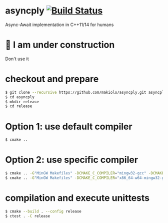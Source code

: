 # asyncply [![Build Status](https://img.shields.io/shippable/55f433501895ca447414d610/master.svg)](https://app.shippable.com/projects/55f433501895ca447414d610)
Async-Await implementation in C++11/14 for humans

# :construction: I am under construction
Don't use it

# checkout and prepare
```bash
$ git clone --recursive https://github.com/makiolo/asyncply.git asyncply
$ cd asyncply
$ mkdir release
$ cd release
```
# Option 1: use default compiler
```bash
$ cmake ..
```
# Option 2: use specific compiler
```bash
$ cmake .. -G"MinGW Makefiles" -DCMAKE_C_COMPILER="mingw32-gcc" -DCMAKE_CXX_COMPILER="mingw32-g++"
$ cmake .. -G"MinGW Makefiles" -DCMAKE_C_COMPILER="x86_64-w64-mingw32-gcc" -DCMAKE_CXX_COMPILER="x86_64-w64-mingw32-g++"
```
# compilation and execute unittests
```bash
$ cmake --build . --config release
$ ctest . -C release
```
